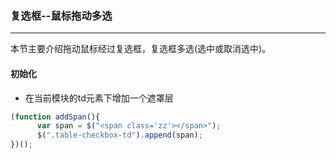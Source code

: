 ### 复选框--鼠标拖动多选
***
本节主要介绍拖动鼠标经过复选框，复选框多选(选中或取消选中)。
#### 初始化
* 在当前模块的td元素下增加一个遮罩层
```js
(function addSpan(){
      var span = $("<span class='zz'></span>");
      $(".table-checkbox-td").append(span);
})();
```


